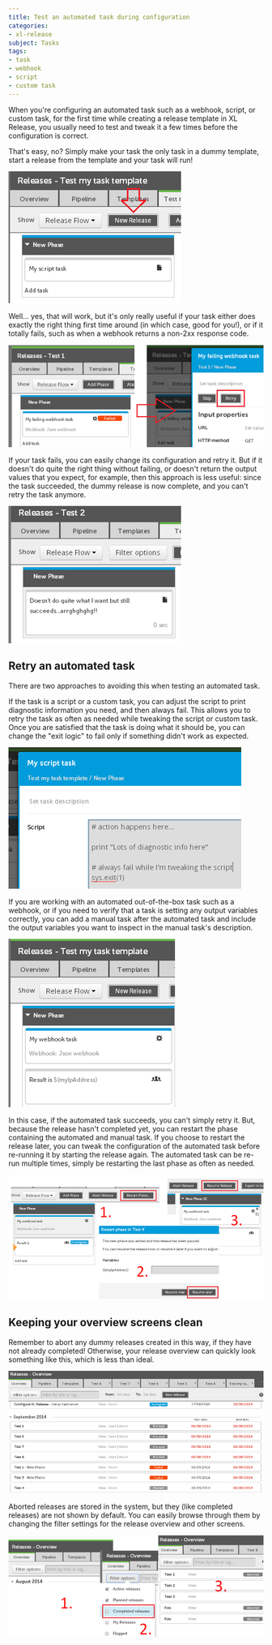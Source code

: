 ```yaml
---
title: Test an automated task during configuration
categories:
- xl-release
subject: Tasks
tags:
- task
- webhook
- script
- custom task
---
```


When you're configuring an automated task such as a webhook, script, or custom task, for the first time while creating a release template in XL Release, you usually need to test and tweak it a few times before the configuration is correct.

That's easy, no? Simply make your task the only task in a dummy template, start a release from the template and your task will run!

![Simple template to test task](../images/simple-dummy-template-to-test-task.png)

Well... yes, that will work, but it's only really useful if your task either does exactly the right thing first time around (in which case, good for you!), or if it totally fails, such as when a webhook returns a non-2xx response code.

![Retry failed task](../images/modify-and-retry-failed-task.png)

If your task fails, you can easily change its configuration and retry it. But if it doesn't do quite the right thing without failing, or doesn't return the output values that you expect, for example, then this approach is less useful: since the task succeeded, the dummy release is now complete, and you can't retry the task anymore.

![Cannot retry task](../images/succeeds-but-not-quite-what-I-want.png)

## Retry an automated task

There are two approaches to avoiding this when testing an automated task.

If the task is a script or a custom task, you can adjust the script to print diagnostic information you need, and then always fail. This allows you to retry the task as often as needed while tweaking the script or custom task. Once you are satisfied that the task is doing what it should be, you can change the "exit logic" to fail only if something didn't work as expected.

![Always fail task](../images/script-task-rigged-to-always-fail.png)

If you are working with an automated out-of-the-box task such as a webhook, or if you need to verify that a task is setting any output variables correctly, you can add a manual task after the automated task and include the output variables you want to inspect in the manual task's description.

![Manual task to show output](../images/dummy-template-with-manual-task-to-show-output.png)

In this case, if the automated task succeeds, you can't simply retry it. But, because the release hasn't completed yet, you can restart the phase containing the automated and manual task. If you choose to restart the release later, you can tweak the configuration of the automated task before re-running it by starting the release again. The automated task can be re-run multiple times, simply be restarting the last phase as often as needed.

![Restart phase](../images/restart-resume-later-resume-after-tweak.png)

## Keeping your overview screens clean

Remember to abort any dummy releases created in this way, if they have not already completed! Otherwise, your release overview can quickly look something like this, which is less than ideal.

![Release overview](../images/release-overview-too-many-tests.png)

Aborted releases are stored in the system, but they (like completed releases) are not shown by default. You can easily browse through them by changing the filter settings for the release overview and other screens.

![Release overview with filter](../images/hide-show-completed-releases.png)
